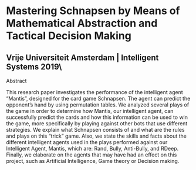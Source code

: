 # Mastering Schnapsen by Means of Mathematical Abstraction and Tactical Decision Making
## Vrije Universiteit Amsterdam | Intelligent Systems 2019\

Abstract

This research paper investigates the performance of the intelligent agent “Mantis”, designed for the card game Schnapsen. The agent can predict the opponent’s hand by using permutation tables. 
We analyzed several plays of the game in order to determine how Mantis, our intelligent agent, can successfully predict the cards and how this information can be used to win the game, more specifically by playing against other bots that use different strategies.
We explain what Schnapsen consists of and what are the rules and plays on this “trick” game. Also, we state the skills and facts about the different intelligent agents used in the plays performed against our Intelligent Agent, Mantis, which are: Rand, Bully, Anti-Bully, and RDeep. Finally, we elaborate on the agents that may have had an effect on this project, such as Artificial Intelligence, Game theory or Decision making. 
